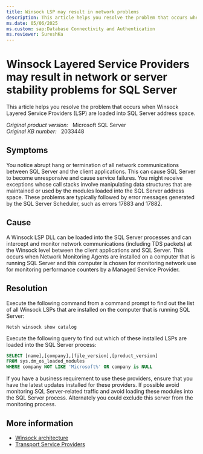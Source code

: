 ```yaml
---
title: Winsock LSP may result in network problems
description: This article helps you resolve the problem that occurs when Winsock Layered Service Providers (LSP) are loaded into SQL Server address space.
ms.date: 05/06/2025
ms.custom: sap:Database Connectivity and Authentication
ms.reviewer: SureshKa
---
```

# Winsock Layered Service Providers may result in network or server stability problems for SQL Server

This article helps you resolve the problem that occurs when Winsock Layered Service Providers (LSP) are loaded into SQL Server address space.

_Original product version:_ &nbsp; Microsoft SQL Server  
_Original KB number:_ &nbsp; 2033448

## Symptoms

You notice abrupt hang or termination of all network communications between SQL Server and the client applications. This can cause SQL Server to become unresponsive and cause service failures. You might receive exceptions whose call stacks involve manipulating data structures that are maintained or used by the modules loaded into the SQL Server address space. These problems are typically followed by error messages generated by the SQL Server Scheduler, such as errors 17883 and 17882.

## Cause

A Winsock LSP DLL can be loaded into the SQL Server processes and can intercept and monitor network communications (including TDS packets) at the Winsock level between the client applications and SQL Server. This occurs when Network Monitoring Agents are installed on a computer that is running SQL Server and this computer is chosen for monitoring network use for monitoring performance counters by a Managed Service Provider.

## Resolution

Execute the following command from a command prompt to find out the list of all Winsock LSPs that are installed on the computer that is running SQL Server:

```console
Netsh winsock show catalog
```

Execute the following query to find out which of these installed LSPs are loaded into the SQL Server process:

```sql
SELECT [name],[company],[file_version],[product_version]
FROM sys.dm_os_loaded_modules 
WHERE company NOT LIKE 'Microsoft%' OR company is NULL
```

If you have a business requirement to use these providers, ensure that you have the latest updates installed for these providers. If possible avoid monitoring SQL Server-related traffic and avoid loading these modules into the SQL Server process. Alternately you could exclude this server from the monitoring process.

## More information

- [Winsock architecture](/previous-versions/windows/embedded/ms885821(v=msdn.10))
- [Transport Service Providers](/windows/win32/winsock/transport-service-providers-2)
